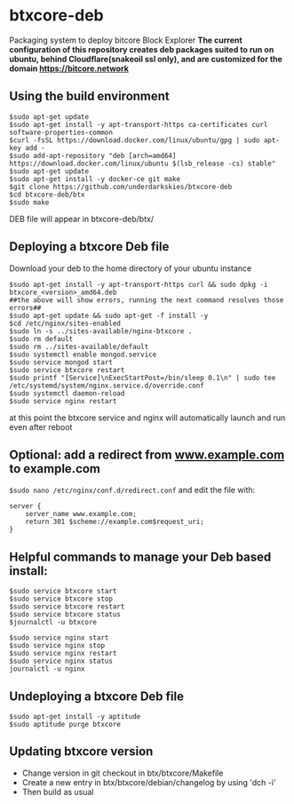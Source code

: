 btxcore-deb
===========
Packaging system to deploy bitcore Block Explorer
**The current configuration of this repository creates deb packages suited to run on ubuntu, behind Cloudflare(snakeoil ssl only), and are customized for the domain https://bitcore.network**

Using the build environment 
------------------
````
$sudo apt-get update
$sudo apt-get install -y apt-transport-https ca-certificates curl software-properties-common
$curl -fsSL https://download.docker.com/linux/ubuntu/gpg | sudo apt-key add -
$sudo add-apt-repository "deb [arch=amd64] https://download.docker.com/linux/ubuntu $(lsb_release -cs) stable"
$sudo apt-get update
$sudo apt-get install -y docker-ce git make
$git clone https://github.com/underdarkskies/btxcore-deb
$cd btxcore-deb/btx
$sudo make
````
DEB file will appear in btxcore-deb/btx/

Deploying a btxcore Deb file
------------------------------------
Download your deb to the home directory of your ubuntu instance
````
$sudo apt-get install -y apt-transport-https curl && sudo dpkg -i btxcore_<version>_amd64.deb
##the above will show errors, running the next command resolves those errors##
$sudo apt-get update && sudo apt-get -f install -y
$cd /etc/nginx/sites-enabled
$sudo ln -s ../sites-available/nginx-btxcore .
$sudo rm default
$sudo rm ../sites-available/default
$sudo systemctl enable mongod.service
$sudo service mongod start
$sudo service btxcore restart
$sudo printf "[Service]\nExecStartPost=/bin/sleep 0.1\n" | sudo tee /etc/systemd/system/nginx.service.d/override.conf
$sudo systemctl daemon-reload
$sudo service nginx restart
````
at this point the btxcore service and nginx will automatically launch and run even after reboot

Optional: add a redirect from www.example.com to example.com
----
````$sudo nano /etc/nginx/conf.d/redirect.conf````
and edit the file with:
````
server {
    server_name www.example.com;
    return 301 $scheme://example.com$request_uri;
}
````

Helpful commands to manage your Deb based install:
----
````
$sudo service btxcore start
$sudo service btxcore stop
$sudo service btxcore restart
$sudo service btxcore status
$journalctl -u btxcore

$sudo service nginx start
$sudo service nginx stop
$sudo service nginx restart
$sudo service nginx status
journalctl -u nginx
````
Undeploying a btxcore Deb file
----
````
$sudo apt-get install -y aptitude
$sudo aptitude purge btxcore
````
Updating btxcore version
---------------------------------
* Change version in git checkout in btx/btxcore/Makefile
* Create a new entry in btx/btxcore/debian/changelog by using 'dch -i'
* Then build as usual

